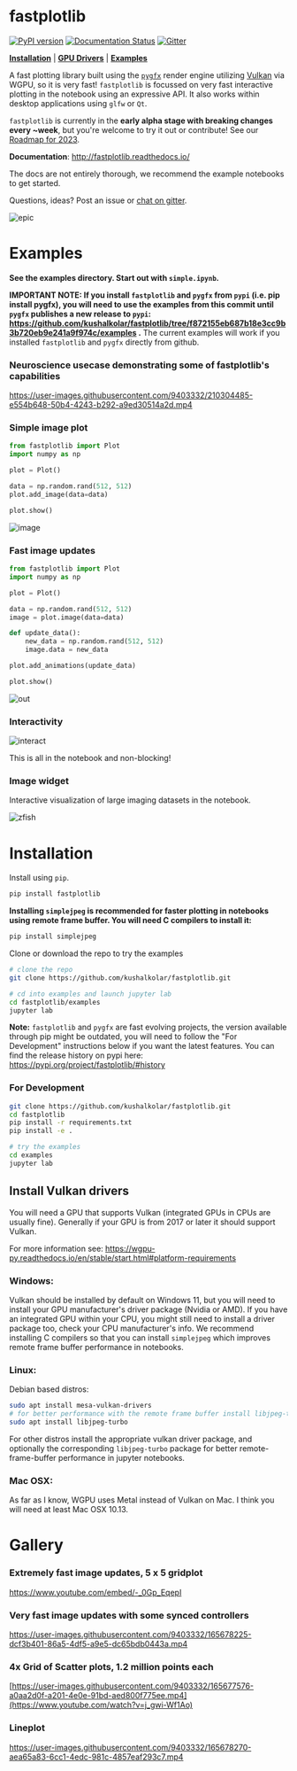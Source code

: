# fastplotlib
[![PyPI version](https://badge.fury.io/py/fastplotlib.svg)](https://badge.fury.io/py/fastplotlib)
[![Documentation Status](https://readthedocs.org/projects/fastplotlib/badge/?version=latest)](https://fastplotlib.readthedocs.io/en/latest/?badge=latest)
[![Gitter](https://badges.gitter.im/fastplotlib/community.svg)](https://gitter.im/fastplotlib/community?utm_source=badge&utm_medium=badge&utm_campaign=pr-badge)

[**Installation**](https://github.com/kushalkolar/fastplotlib#installation) | [**GPU Drivers**](https://github.com/kushalkolar/fastplotlib#install-vulkan-drivers) | [**Examples**](https://github.com/kushalkolar/fastplotlib#examples)

A fast plotting library built using the [`pygfx`](https://github.com/pygfx/pygfx) render engine utilizing [Vulkan](https://en.wikipedia.org/wiki/Vulkan) via WGPU, so it is very fast! `fastplotlib` is focussed on very fast interactive plotting in the notebook using an expressive API. It also works within desktop applications using `glfw` or `Qt`.

`fastplotlib` is currently in the **early alpha stage with breaking changes every ~week**, but you're welcome to try it out or contribute! See our [Roadmap for 2023](https://github.com/kushalkolar/fastplotlib/issues/55).

**Documentation**: http://fastplotlib.readthedocs.io/ 

The docs are not entirely thorough, we recommend the example notebooks to get started.

Questions, ideas? Post an issue or [chat on gitter](https://gitter.im/fastplotlib/community?utm_source=share-link&utm_medium=link&utm_campaign=share-link).

![epic](https://user-images.githubusercontent.com/9403332/210304473-f36f2aaf-319e-435b-bcc8-0e8d3e1ef282.gif)

# Examples

**See the examples directory. Start out with `simple.ipynb`.**

**IMPORTANT NOTE: If you install `fastplotlib` and `pygfx` from `pypi` (i.e. pip install pygfx), you will need to use the examples from this commit until `pygfx` publishes a new release to `pypi`: https://github.com/kushalkolar/fastplotlib/tree/f872155eb687b18e3cc9b3b720eb9e241a9f974c/examples .** 
The current examples will work if you installed `fastplotlib` and `pygfx` directly from github.

### Neuroscience usecase demonstrating some of fastplotlib's capabilities

https://user-images.githubusercontent.com/9403332/210304485-e554b648-50b4-4243-b292-a9ed30514a2d.mp4

### Simple image plot
```python
from fastplotlib import Plot
import numpy as np

plot = Plot()

data = np.random.rand(512, 512)
plot.add_image(data=data)

plot.show()
```
![image](https://user-images.githubusercontent.com/9403332/209422734-4f983b42-e126-40a7-a681-3b8e22dbd797.png)

### Fast image updates
```python
from fastplotlib import Plot
import numpy as np

plot = Plot()

data = np.random.rand(512, 512)
image = plot.image(data=data)

def update_data():
    new_data = np.random.rand(512, 512)
    image.data = new_data

plot.add_animations(update_data)

plot.show()
```

![out](https://user-images.githubusercontent.com/9403332/209422871-6b2153f3-81ca-4f62-9200-8206a81eaf0d.gif)

### Interactivity

![interact](https://user-images.githubusercontent.com/9403332/210027199-6e4ac193-6096-4d18-80d5-a41591ea4d4f.gif)

This is all in the notebook and non-blocking!

### Image widget

Interactive visualization of large imaging datasets in the notebook.

![zfish](https://user-images.githubusercontent.com/9403332/209711810-abdb7d1d-81ce-4874-80f5-082efa2c421d.gif)


# Installation

Install using `pip`.

```bash
pip install fastplotlib
```

**Installing `simplejpeg` is recommended for faster plotting in notebooks using remote frame buffer. You will need C compilers to install it:**

```bash
pip install simplejpeg
```

Clone or download the repo to try the examples

```bash
# clone the repo
git clone https://github.com/kushalkolar/fastplotlib.git

# cd into examples and launch jupyter lab
cd fastplotlib/examples
jupyter lab
```

**Note:** `fastplotlib` and `pygfx` are fast evolving projects, the version available through pip might be outdated, you will need to follow the "For Development" instructions below if you want the latest features. You can find the release history on pypi here: https://pypi.org/project/fastplotlib/#history 

### For Development

```bash
git clone https://github.com/kushalkolar/fastplotlib.git
cd fastplotlib
pip install -r requirements.txt
pip install -e .

# try the examples
cd examples
jupyter lab
```

## Install Vulkan drivers

You will need a GPU that supports Vulkan (integrated GPUs in CPUs are usually fine). Generally if your GPU is from 2017 or later it should support Vulkan.

For more information see: https://wgpu-py.readthedocs.io/en/stable/start.html#platform-requirements

### Windows:
Vulkan should be installed by default on Windows 11, but you will need to install your GPU manufacturer's driver package (Nvidia or AMD). If you have an integrated GPU within your CPU, you might still need to install a driver package too, check your CPU manufacturer's info. We recommend installing C compilers so that you can install `simplejpeg` which improves remote frame buffer performance in notebooks.

### Linux:
Debian based distros:

```bash
sudo apt install mesa-vulkan-drivers
# for better performance with the remote frame buffer install libjpeg-turbo
sudo apt install libjpeg-turbo
```

For other distros install the appropriate vulkan driver package, and optionally the corresponding `libjpeg-turbo` package for better remote-frame-buffer performance in jupyter notebooks.

### Mac OSX:
As far as I know, WGPU uses Metal instead of Vulkan on Mac. I think you will need at least Mac OSX 10.13.

# Gallery

### Extremely fast image updates, 5 x 5 gridplot

https://www.youtube.com/embed/-_0Gp_EqepI

### Very fast image updates with some synced controllers

https://user-images.githubusercontent.com/9403332/165678225-dcf3b401-86a5-4df5-a9e5-dc65bdb0443a.mp4

### 4x Grid of Scatter plots, 1.2 million points each

[https://user-images.githubusercontent.com/9403332/165677576-a0aa2d0f-a201-4e0e-91bd-aed800f775ee.mp4](https://www.youtube.com/watch?v=j_gwi-Wf1Ao)

### Lineplot

https://user-images.githubusercontent.com/9403332/165678270-aea65a83-6cc1-4edc-981c-4857eaf293c7.mp4


